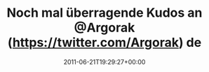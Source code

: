 ---
retweeted: false
source: <a href="http://termtter.org/" rel="nofollow">Termtter</a>
entities:
  hashtags: []
  symbols: []
  user_mentions:
  - name: Florian Gilcher (@skade@hachyderm.io)
    screen_name: Argorak
    indices:
    - '30'
    - '38'
    id_str: '27227212'
    id: '27227212'
  urls: []
display_text_range:
- '0'
- '114'
favorite_count: '0'
id_str: '83255228299882496'
truncated: false
retweet_count: '0'
id: '83255228299882496'
created_at: Tue Jun 21 19:29:27 +0000 2011
favorited: false
full_text: Noch mal überragende Kudos an [@Argorak](https://twitter.com/Argorak) der
  mir heute mit »hookup { pry topic }« ein neues Spielzeug gegeben hat...
lang: de
tags:
- pesos/twitter
date: '2011-06-21T19:29:27+00:00'
src: https://twitter.com/bascht/status/83255228299882496
original_url: https://twitter.com/bascht/status/83255228299882496
type: twitter_tweet
text: Noch mal überragende Kudos an [@Argorak](https://twitter.com/Argorak) der mir
  heute mit »hookup { pry topic }« ein neues Spielzeug gegeben hat...
title: Noch mal überragende Kudos an @Argorak (https://twitter.com/Argorak) de

---